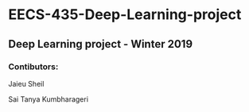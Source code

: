 # EECS-435-Deep-Learning-project
## Deep Learning project - Winter 2019
### Contibutors: 

Jaieu Sheil

Sai Tanya Kumbharageri
